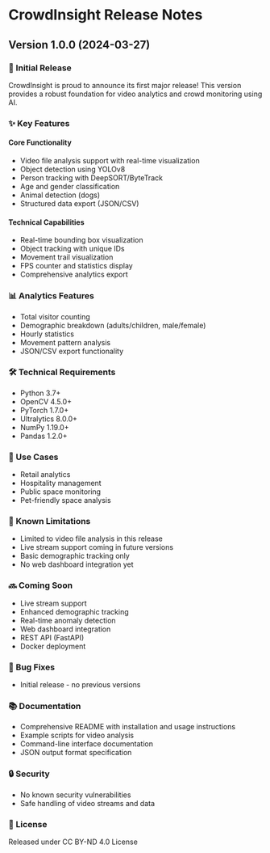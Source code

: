 # CrowdInsight Release Notes

## Version 1.0.0 (2024-03-27)

### 🎉 Initial Release

CrowdInsight is proud to announce its first major release! This version provides a robust foundation for video analytics and crowd monitoring using AI.

### ✨ Key Features

#### Core Functionality
- Video file analysis support with real-time visualization
- Object detection using YOLOv8
- Person tracking with DeepSORT/ByteTrack
- Age and gender classification
- Animal detection (dogs)
- Structured data export (JSON/CSV)

#### Technical Capabilities
- Real-time bounding box visualization
- Object tracking with unique IDs
- Movement trail visualization
- FPS counter and statistics display
- Comprehensive analytics export

### 📊 Analytics Features
- Total visitor counting
- Demographic breakdown (adults/children, male/female)
- Hourly statistics
- Movement pattern analysis
- JSON/CSV export functionality

### 🛠️ Technical Requirements
- Python 3.7+
- OpenCV 4.5.0+
- PyTorch 1.7.0+
- Ultralytics 8.0.0+
- NumPy 1.19.0+
- Pandas 1.2.0+

### 🎯 Use Cases
- Retail analytics
- Hospitality management
- Public space monitoring
- Pet-friendly space analysis

### 📝 Known Limitations
- Limited to video file analysis in this release
- Live stream support coming in future versions
- Basic demographic tracking only
- No web dashboard integration yet

### 🔜 Coming Soon
- Live stream support
- Enhanced demographic tracking
- Real-time anomaly detection
- Web dashboard integration
- REST API (FastAPI)
- Docker deployment

### 🐛 Bug Fixes
- Initial release - no previous versions

### 📚 Documentation
- Comprehensive README with installation and usage instructions
- Example scripts for video analysis
- Command-line interface documentation
- JSON output format specification

### 🔒 Security
- No known security vulnerabilities
- Safe handling of video streams and data

### 📄 License
Released under CC BY-ND 4.0 License 